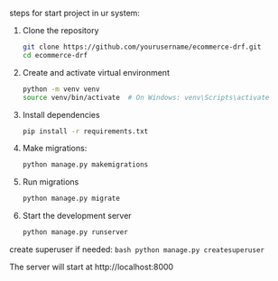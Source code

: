 steps for start project in ur system:
1. Clone the repository
    ```bash
    git clone https://github.com/yourusername/ecommerce-drf.git
    cd ecommerce-drf
    ```

2. Create and activate virtual environment
    ```bash
    python -m venv venv
    source venv/bin/activate  # On Windows: venv\Scripts\activate
    ```

3. Install dependencies
    ```bash
    pip install -r requirements.txt
    ```

4. Make migrations:
    ```bash
    python manage.py makemigrations
    ```

5. Run migrations
    ```bash
    python manage.py migrate
    ```

6. Start the development server
    ```bash
    python manage.py runserver
    ```


create superuser if needed:
    ```bash
    python manage.py createsuperuser
    ```



The server will start at http://localhost:8000